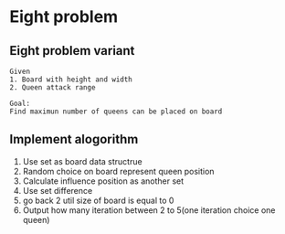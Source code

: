 # Eight problem

## Eight problem variant

    Given 
    1. Board with height and width
    2. Queen attack range
    
    Goal:
    Find maximun number of queens can be placed on board    


## Implement alogorithm

1. Use set as board data structrue
2. Random choice on board represent queen position
3. Calculate influence position as another set
4. Use set difference
5. go back 2 util size of board is equal to 0
6. Output how many iteration between 2 to 5(one iteration choice one queen)
